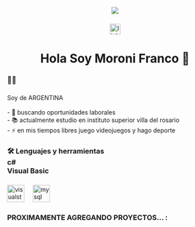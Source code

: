 <div align="center">
  <img src="[[[[https://www.google.com/url?sa=i&url=https%3A%2F%2Fwww.flaticon.es%2Ficono-gratis%2Fdesarrollador-de-software_4730509&psig=AOvVaw2X5QZBhnsxr8q8noMQm7Pv&ust=1724452075140000&source=images&cd=vfe&opi=89978449&ved=0CBQQjRxqFwoTCKjWsOPSiYgDFQAAAAAdAAAAABAE](https://img.freepik.com/vector-gratis/desarrolladores-web-dibujados-mano_23-2148819604.jpg](https://cdn-icons-png.flaticon.com/512/6840/6840478.png)](https://www.google.com/url?sa=i&url=https%3A%2F%2Fwww.microtech.es%2Fblog%2Fdiferencias-entre-licencias-de-software-freeware-software-libre-adware-y-shareware&psig=AOvVaw1edeUyJshCG47roiimI_jl&ust=1724452505588000&source=images&cd=vfe&opi=89978449&ved=0CBQQjRxqFwoTCIjnsK7UiYgDFQAAAAAdAAAAABAE)](https://rockcontent.com/es/wp-content/uploads/sites/3/2019/05/plataforma-freelancer-1-1-1024x538.png.webp)](https://rockcontent.com/es/wp-content/uploads/sites/3/2019/05/plataforma-freelancer-1-1-1024x538.png.webp) "/>
</div>

###

<div align="center">
  <a href="https://www.linkedin.com/in/franco-moroni-82553a242/" target="_blank">
    <img src="https://img.shields.io/static/v1?message=LinkedIn&logo=linkedin&label=&color=0077B5&logoColor=white&labelColor=&style=for-the-badge" height="25" alt="linkedin logo"  />
  </a>
</div>

###

<h1 align="center">Hola Soy Moroni Franco 👋</h1>

###

<h3 align="left">👩‍💻</h3>

###

<p align="left">Soy de ARGENTINA<br><br>- 🔭 buscando oportunidades laborales<br>- 📚 actualmente estudio en instituto superior villa del rosario<br>- ⚡ en mis tiempos libres juego videojuegos y hago deporte</p>

###

<h3 align="left">🛠 Lenguajes y herramientas<br>c#<br>Visual Basic</h3>

###

<div align="left">
  <img src="https://cdn.jsdelivr.net/gh/devicons/devicon/icons/visualstudio/visualstudio-plain.svg" height="40" alt="visualstudio logo"  />
  <img width="12" />
  <img src="https://cdn.jsdelivr.net/gh/devicons/devicon/icons/mysql/mysql-original.svg" height="40" alt="mysql logo"  />
</div>

###

<h3 align="left">PROXIMAMENTE AGREGANDO PROYECTOS... :</h3>

###
